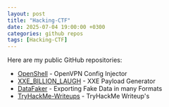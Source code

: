 ```yaml
---
layout: post
title: "Hacking-CTF"
date: 2025-07-04 19:00:00 +0300
categories: github repos
tags: [Hacking-CTF]
---
```


Here are my public GitHub repositories:

- [OpenShell](https://github.com/0xF55/open_shell) - OpenVPN Config Injector
- [XXE_BILLION_LAUGH](https://github.com/0xF55/xxe-billion-laugh) - XXE Payload Generator
- [DataFaker](https://github.com/0xF55/datafaker) - Exporting Fake Data in many Formats
- [TryHackMe-Writeups](https://github.com/0xF55/TryHackMe-Writeups) - TryHackMe Writeup's
